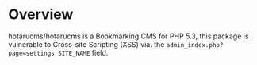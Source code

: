 # Overview

hotarucms/hotarucms is a Bookmarking CMS for PHP 5.3, this package is vulnerable to Cross-site Scripting (XSS) via. the `admin_index.php?page=settings SITE_NAME` field.
